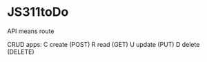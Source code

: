 # JS311toDo

API means route 

CRUD apps:
C create (POST)
R read (GET)
U update (PUT)
D delete (DELETE)

